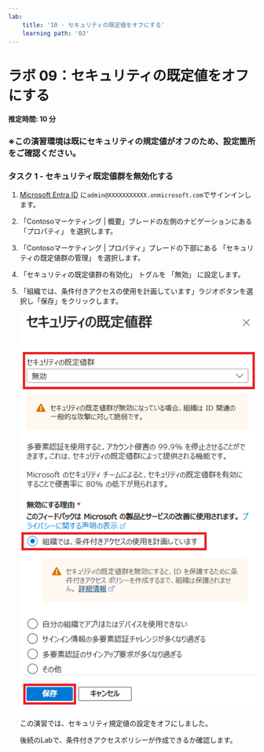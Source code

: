 ```yaml
---
lab:
    title: '10 - セキュリティの既定値をオフにする'
    learning path: '02'
---
```


# ラボ 09：セキュリティの既定値をオフにする

#### 推定時間: 10 分

### ※この演習環境は既にセキュリティの規定値がオフのため、設定箇所をご確認ください。

### タスク 1 - セキュリティ既定値群を無効化する

1. [Microsoft Entra ID]( https://portal.azure.com/#blade/Microsoft_AAD_IAM/ActiveDirectoryMenuBlade/Overview) に`admin@XXXXXXXXXXX.onmicrosoft.com`でサインインします。

1. 「Contosoマーケティング | 概要」ブレードの左側のナビゲーションにある「プロパティ」 を選択します。

1. 「Contosoマーケティング | プロパティ」ブレードの下部にある 「セキュリティの既定値群の管理」 を選択します。

1. 「セキュリティの既定値群の有効化」 トグルを 「無効」 に設定します。

1. 「組織では、条件付きアクセスの使用を計画しています」ラジオボタンを選択し「保存」をクリックします。

    ![無効になっているセキュリティの既定値群と、無効にするために必要な理由が選択されている画面イメージ。このケースでは、組織は条件付きアクセスを使用しています。](./media/security-defaults-disable-before-conditional-access.png)

    

    

    この演習では、セキュリティ規定値の設定をオフにしました。

    後続のLabで、条件付きアクセスポリシーが作成できるか確認します。
